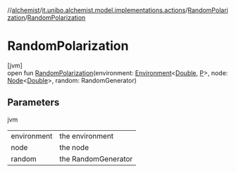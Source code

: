 //[alchemist](../../../index.md)/[it.unibo.alchemist.model.implementations.actions](../index.md)/[RandomPolarization](index.md)/[RandomPolarization](-random-polarization.md)

# RandomPolarization

[jvm]\
open fun [RandomPolarization](-random-polarization.md)(environment: [Environment](../../it.unibo.alchemist.model.interfaces/-environment/index.md)<[Double](https://docs.oracle.com/javase/8/docs/api/java/lang/Double.html), [P](../../it.unibo.alchemist.model.implementations.reactions/-biochemical-reaction-builder/index.md)>, node: [Node](../../it.unibo.alchemist.model.interfaces/-node/index.md)<[Double](https://docs.oracle.com/javase/8/docs/api/java/lang/Double.html)>, random: RandomGenerator)

## Parameters

jvm

| | |
|---|---|
| environment | the environment |
| node | the node |
| random | the RandomGenerator |
